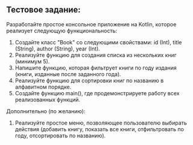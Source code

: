 ## Тестовое задание:
 
Разработайте простое консольное приложение на Kotlin, которое реализует следующую функциональность:
 
1. Создайте класс "Book" со следующими свойствами: id (Int), title (String), author (String), year (Int).
2. Реализуйте функцию для создания списка из нескольких книг (минимум 5).
3. Напишите функцию, которая фильтрует книги по году издания (книги, изданные после заданного года).
4. Реализуйте функцию для сортировки книг по названию в алфавитном порядке.
5. Создайте функцию main(), где продемонстрируете работу всех реализованных функций.
 
Дополнительно (по желанию):
 
1. Реализуйте простое меню, позволяющее пользователю выбирать действия (добавить книгу, показать все книги, отфильтровать по году, отсортировать по названию).

